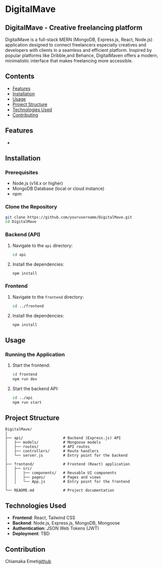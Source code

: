 # DigitalMave

## DigitalMave - Creative freelancing platform

DigitalMave  is a full-stack MERN (MongoDB, Express.js, React, Node.js) application designed to connect freelancers especially creatives and developers with clients in a seamless and efficient platform. Inspired by popular platforms like Dribble,and Behance, DigitalMaven offers a modern, minimalistic interface that makes freelancing more accessible.

## Contents
- [Features](#features)
- [Installation](#installation)
- [Usage](#usage)
- [Project Structure](#project-structure)
- [Technologies Used](#technologies-used)
- [Contributing](#contributing)

## Features
-

## Installation

### Prerequisites
- Node.js (v14.x or higher)
- MongoDB Database (local or cloud instance)
- npm

### Clone the Repository
```bash
git clone https://github.com/yourusername/DigitalMave.git
cd DigitalMave
```

### Backend (API)
1. Navigate to the `api` directory:
   ```bash
   cd api
   ```
2. Install the dependencies:
   ```bash
   npm install
   ```
<!--3. Configure environment variables by creating a `.env` file in the `api` directory. Example:
   ```env
   MONGO_URI=your_mongodb_uri
   JWT_SECRET=your_jwt_secret
   PORT=5000
   ```-->

### Frontend
1. Navigate to the `frontend` directory:
   ```bash
   cd ../frontend
   ```
2. Install the dependencies:
   ```bash
   npm install
   ```
<!--3. Configure environment variables by creating a `.env` file in the `frontend` directory. Example:
   ```env
   REACT_APP_API_URL=http://localhost:5000
   ```-->

## Usage

### Running the Application
1. Start the frontend:
   ```bash
   cd frontend
   npm run dev
   ```
2. Start the backend API:
   ```bash
   cd ../api
   npm run start
   ```

<!--The application should now be running with the frontend accessible at `http://localhost:5173` and the backend API at `http://localhost:5000`.-->

## Project Structure
```
DigitalMave/
│
├── api/                  # Backend (Express.js) API
│   ├── models/           # Mongoose models
│   ├── routes/           # API routes
│   ├── controllers/      # Route handlers
│   └── server.js         # Entry point for the backend
│
├── frontend/             # Frontend (React) application
│   ├── src/
│   │   ├── components/   # Reusable UI components
│   │   ├── pages/        # Pages and views
│   │   └── App.js        # Entry point for the frontend
│
└── README.md             # Project documentation
```

## Technologies Used
- **Frontend**: React, Tailwind CSS
- **Backend**: Node.js, Express.js, MongoDB, Mongoose
- **Authentication**: JSON Web Tokens (JWT)
- **Deployment**: TBD

## Contribution
Chiamaka Emeti[github](https://github.com/Chiamablessing/DigitalMave)
